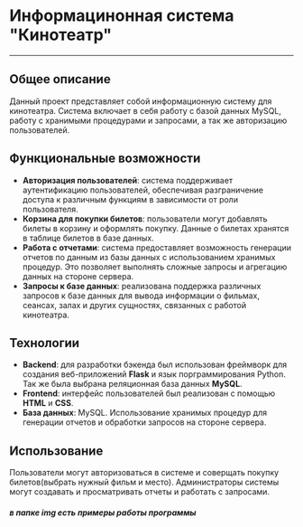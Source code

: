 # Информацинонная система "Кинотеатр"
___

## Общее описание 
Данный проект представляет собой информационную систему для кинотеатра.
Система включает в себя работу с базой данных MySQL, работу с хранимыми процедурами и запросами, а так же авторизацию пользователей. 

## Функциональные возможности
+ **Авторизация пользователей**: система поддерживает аутентификацию пользователей, обеспечивая разграничение доступа к различным функциям в зависимости от роли пользователя.
+ **Корзина для покупки билетов**: пользователи могут добавлять билеты в корзину и оформлять покупку. Данные о билетах хранятся в таблице билетов в базе данных.
+ **Работа с отчетами**: система предоставляет возможность генерации отчетов по данным из базы данных с использованием хранимых процедур. Это позволяет выполнять сложные запросы и агрегацию данных на стороне сервера.
+ **Запросы к базе данных**: реализована поддержка различных запросов к базе данных для вывода информации о фильмах, сеансах, залах и других сущностях, связанных с работой кинотеатра.

## Технологии 
+ **Backend**: для разработки бэкенда был использован фреймворк для создания веб-приложений **Flask** и язык порграммирования Python. Так же была выбрана реляционная база данных **MySQL**.
+ **Frontend**: интерфейс пользователей был реализован с помощью **HTML** и **CSS**. 
+ **База данных**: MySQL. Использование хранимых процедур для генерации отчетов и обработки запросов на стороне сервера.

## Использование
Пользователи могут авторизоваться в системе и соверщать покупку билетов(выбрать нужный фильм и место).
Администраторы системы могут создавать и просматривать отчеты и работать с запросами. 


##### в папке img есть примеры работы программы 
